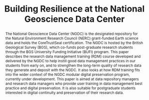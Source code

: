---
abstract: "The National Geoscience Data Center (NGDC) is the designated repository
  for the Natural Environment Research Council (NERC) grant-funded Earth science data
  and holds the CoreTrustSeal certification. The NGDC is hosted by the British Geological
  Survey (BGS), which co-funds post-graduate research students through the BGS University
  Funding Initiative (BUFI) program. \nThis paper describes the research data management
  training (RDM) course developed and delivered by the NGDC to help instill good data
  management practices in our students from early on, and to strengthen the long-term
  quality of research data they generate and deposit with the NGDC. It also looks
  at how RDM training fits into the wider context of the NGDC modular digital preservation
  program, currently under development. \nThis paper is aimed at data repository managers
  and research data managers who provide user training in data management best practice
  and digital preservation. It is also suitable for postgraduate students interested
  in digital continuity and preservation of their research data."
creators:
- Pinnick, Jaana
date: null
document_url: https://services.phaidra.univie.ac.at/api/object/o:1079689/download
grand_parent: iPRES
institutions: []
keywords: []
landing_page_url: https://phaidra.univie.ac.at/o:1079689
language: eng
layout: publication
license: CC BY 4.0 International
notes_url: null
parent: iPRES 2019
publication_type: paper
size: 189332
slides_url: null
source_name: iPRES
stream_url: null
title: 'Building Resilience at the National Geoscience Data Center '
year: 2019
---